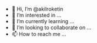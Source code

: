 - 👋 Hi, I’m @akilroketin
- 👀 I’m interested in ...
- 🌱 I’m currently learning ...
- 💞️ I’m looking to collaborate on ...
- 📫 How to reach me ...

<!---
akilroketin/akilroketin is a ✨ special ✨ repository because its `README.md` (this file) appears on your GitHub profile.
You can click the Preview link to take a look at your changes.
--->
